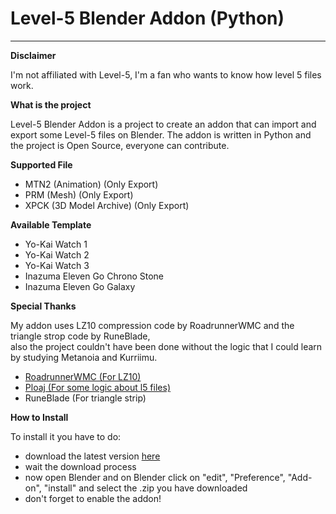# Level-5 Blender Addon (Python)
___________________________________________________________________________
**Disclaimer**

I'm not affiliated with Level-5, I'm a fan who wants to know how level 5 files work.  

**What is the project**

Level-5 Blender Addon is a project to create an addon that can import and export some Level-5 files on Blender.
The addon is written in Python and the project is Open Source, everyone can contribute.

**Supported File**

- MTN2 (Animation) (Only Export)
- PRM (Mesh) (Only Export)
- XPCK (3D Model Archive) (Only Export)

**Available Template**

- Yo-Kai Watch 1
- Yo-Kai Watch 2
- Yo-Kai Watch 3
- Inazuma Eleven Go Chrono Stone
- Inazuma Eleven Go Galaxy

**Special Thanks**  

My addon uses LZ10 compression code by RoadrunnerWMC and the triangle strop code by RuneBlade,  
also the project couldn't have been done without the logic that I could learn by studying Metanoia and Kurriimu.
- [RoadrunnerWMC (For LZ10)](https://github.com/RoadrunnerWMC/ndspy)
- [Ploaj (For some logic about l5 files)](https://github.com/Ploaj/Metanoia/tree/master/Metanoia)
- RuneBlade (For triangle strip)

**How to Install**

To install it you have to do:  
- download the latest version [here](https://github.com/Tiniifan/Level-5-blender-addon/releases/latest)
- wait the download process
- now open Blender and on Blender click on "edit", "Preference", "Add-on", "install" and select the .zip you have downloaded
- don't forget to enable the addon!
